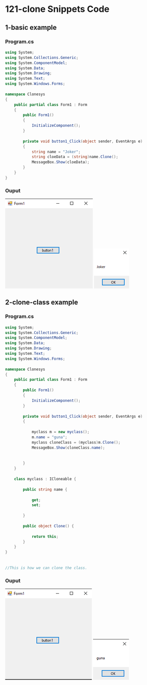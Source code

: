 # 121-clone Snippets Code

## 1-basic example

### Program.cs

```c#
using System;
using System.Collections.Generic;
using System.ComponentModel;
using System.Data;
using System.Drawing;
using System.Text;
using System.Windows.Forms;

namespace Clonesys
{
    public partial class Form1 : Form
    {
        public Form1()
        {
            InitializeComponent();
        }

        private void button1_Click(object sender, EventArgs e)
        {
            string name = "Joker";
            string cloeData = (string)name.Clone();
            MessageBox.Show(cloeData);
        }
    }
}


```

### Ouput

![1-basic](media/1.png)
![1-basic](media/2.png)


## 2-clone-class example

### Program.cs

```c#
using System;
using System.Collections.Generic;
using System.ComponentModel;
using System.Data;
using System.Drawing;
using System.Text;
using System.Windows.Forms;

namespace Clonesys
{
    public partial class Form1 : Form
    {
        public Form1()
        {
            InitializeComponent();
        }

        private void button1_Click(object sender, EventArgs e)
        {

            myclass m = new myclass();
            m.name = "guna";
            myclass cloneClass = (myclass)m.Clone();
            MessageBox.Show(cloneClass.name);


        }
    }

    class myclass : ICloneable {

        public string name {

            get;
            set;

        }

        public object Clone() {

            return this;
        }
    }
}


//This is how we can clone the class.

```

### Ouput

![2-clone-class](media/3.png)
![2-clone-class](media/4.png)
